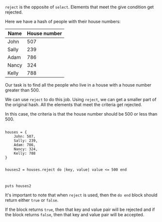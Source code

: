 `reject` is the opposite of `select`.
Elements that meet the give condition
get rejected.

Here we have a hash of
people with their house numbers:

|Name   | House number |
|--|--|
|John   | 507   |
|Sally  | 239   |
|Adam   | 786   |
| Nancy | 324   |
| Kelly | 788   |

Our task is to find all the people
who live in a house with a house number
greater than 500.

We can use `reject` to do this job.
Using `reject`, we can get a
smaller part of the original hash.
All the elements that meet the
criteria get rejected.

In this case, the criteria is
that the house number should be
500 or less than 500.

<codeblock language="ruby" type="lesson">
<code>
houses = {
    John: 507,
    Sally: 239,
    Adam: 786,
    Nancy: 324,
    Kelly: 788
}

houses2 = houses.reject do |key, value|
  value <= 500
end

puts houses2
</code>
</codeblock>

It's important to note that
when `reject` is used, then
the `do end` block should
return either `true` or `false`.

If the block returns `true`,
then that key and value pair will
be rejected and if the block
returns `false`, then that key and
value pair will be accepted.
